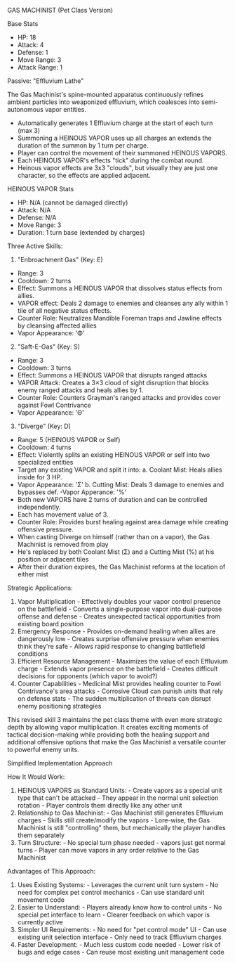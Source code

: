 GAS MACHINIST (Pet Class Version)

  Base Stats

  - HP: 18
  - Attack: 4
  - Defense: 1
  - Move Range: 3
  - Attack Range: 1

  Passive: "Effluvium Lathe"

  The Gas Machinist's spine-mounted apparatus continuously refines ambient 
  particles into weaponized effluvium, which coalesces into semi-autonomous
   vapor entities.

  - Automatically generates 1 Effluvium charge at the start of each turn
  (max 3)
  - Summoning a HEINOUS VAPOR uses up all charges an extends the duration of the summon by 1 turn per charge.
  - Player can control the movement of their summoned HEINOUS VAPORS.
  - Each HEINOUS VAPOR's effects "tick" during the combat round.
  - Heinous vapor effects are 3x3 "clouds", but visually they are just one character, so the effects are applied adjacent.

  HEINOUS VAPOR Stats

  - HP: N/A (cannot be damaged directly)
  - Attack: N/A
  - Defense: N/A
  - Move Range: 3
  - Duration: 1 turn base (extended by charges)

  Three Active Skills:

  1. "Enbroachment Gas" (Key: E)

  - Range: 3
  - Cooldown: 2 turns
  - Effect: Summons a HEINOUS VAPOR that dissolves status effects from allies.
  - VAPOR effect: Deals 2 damage to enemies and cleanses any ally within 1 tile of all negative status effects.
  - Counter Role: Neutralizes Mandible Foreman traps and Jawline effects by
   cleansing affected allies
  - Vapor Appearance: 'Φ'

  2. "Saft-E-Gas" (Key: S)

  - Range: 3
  - Cooldown: 3 turns
  - Effect: Summons a HEINOUS VAPOR that disrupts ranged attacks
  - VAPOR Attack: Creates a 3×3 cloud of sight disruption that blocks enemy
  ranged attacks and heals allies by 1.
  - Counter Role: Counters Grayman's ranged attacks and provides cover
  against Fowl Contrivance
  - Vapor Appearance: 'Θ'

  3. "Diverge" (Key: D)

  - Range: 5 (HEINOUS VAPOR or Self)
  - Cooldown: 4 turns
  - Effect: Violently splits an existing HEINOUS VAPOR or self into two specialized
   entities
  - Target any existing VAPOR and split it into:
    a. Coolant Mist: Heals allies inside for 3 HP.
  - Vapor Appearance: 'Σ'
    b. Cutting Mist: Deals 3 damage to enemies and bypasses def.
   -Vapor Apperance: '%'
  - Both new VAPORS have 2 turns of duration and can be controlled
  independently.
  - Each has movement value of 3.
  - Counter Role: Provides burst healing against area damage while creating
   offensive pressure.
   - When casting Diverge on himself (rather than on a vapor), the Gas
  Machinist is removed from play
  - He's replaced by both Coolant Mist (Σ) and a Cutting Mist (%) at his
  position or adjacent tiles
  - After their duration expires, the Gas Machinist reforms at the location of either mist

  Strategic Applications:

  1. Vapor Multiplication
    - Effectively doubles your vapor control presence on the battlefield
    - Converts a single-purpose vapor into dual-purpose offense and defense
    - Creates unexpected tactical opportunities from existing board
  position
  2. Emergency Response
    - Provides on-demand healing when allies are dangerously low
    - Creates surprise offensive pressure when enemies think they're safe
    - Allows rapid response to changing battlefield conditions
  3. Efficient Resource Management
    - Maximizes the value of each Effluvium charge
    - Extends vapor presence on the battlefield
    - Creates difficult decisions for opponents (which vapor to avoid?)
  4. Counter Capabilities
    - Medicinal Mist provides healing counter to Fowl Contrivance's area
  attacks
    - Corrosive Cloud can punish units that rely on defense stats
    - The sudden multiplication of threats can disrupt enemy positioning
  strategies

  This revised skill 3 maintains the pet class theme with even more
  strategic depth by allowing vapor multiplication. It creates exciting
  moments of tactical decision-making while providing both the healing
  support and additional offensive options that make the Gas Machinist a
  versatile counter to powerful enemy units.

Simplified Implementation Approach

  How It Would Work:

  1. HEINOUS VAPORS as Standard Units:
    - Create vapors as a special unit type that can't be attacked
    - They appear in the normal unit selection rotation
    - Player controls them directly like any other unit
  2. Relationship to Gas Machinist:
    - Gas Machinist still generates Effluvium charges
    - Skills still create/modify the vapors
    - Lore-wise, the Gas Machinist is still "controlling" them, but
  mechanically the player handles them separately
  3. Turn Structure:
    - No special turn phase needed - vapors just get normal turns
    - Player can move vapors in any order relative to the Gas Machinist

  Advantages of This Approach:

  1. Uses Existing Systems:
    - Leverages the current unit turn system
    - No need for complex pet control mechanics
    - Can use standard unit movement code
  2. Easier to Understand:
    - Players already know how to control units
    - No special pet interface to learn
    - Clearer feedback on which vapor is currently active
  3. Simpler UI Requirements:
    - No need for "pet control mode" UI
    - Can use existing unit selection interface
    - Only need to track Effluvium charges
  4. Faster Development:
    - Much less custom code needed
    - Lower risk of bugs and edge cases
    - Can reuse most existing unit management code